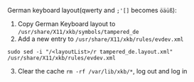 German keyboard layout(qwerty and `;'[]` becomes `öäüß`):

1. Copy German Keyboard layout to `/usr/share/X11/xkb/symbols/tampered_de`
2. Add a new entry to `/usr/share/X11/xkb/rules/evdev.xml`

```
sudo sed -i "/<layoutList>/r tampered_de.layout.xml" /usr/share/X11/xkb/rules/evdev.xml
```

3. Clear the cache `rm -rf /var/lib/xkb/*`, log out and log in 
